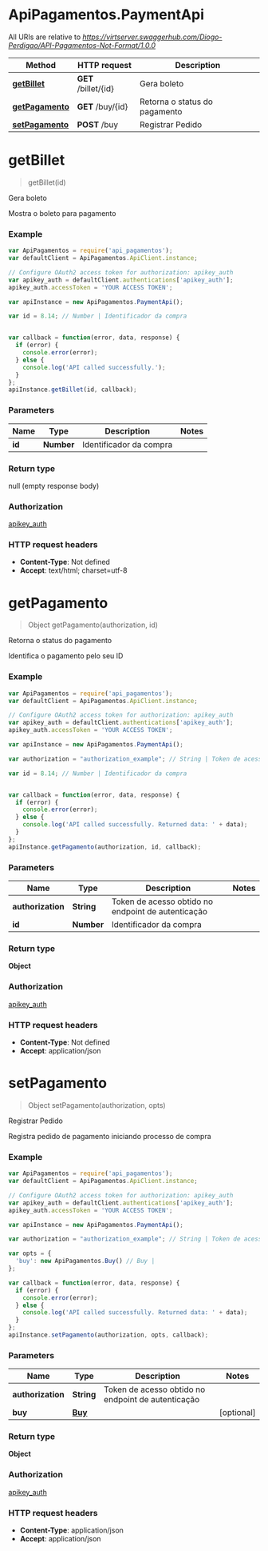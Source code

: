 # ApiPagamentos.PaymentApi

All URIs are relative to *https://virtserver.swaggerhub.com/Diogo-Perdigao/API-Pagamentos-Not-Format/1.0.0*

Method | HTTP request | Description
------------- | ------------- | -------------
[**getBillet**](PaymentApi.md#getBillet) | **GET** /billet/{id} | Gera boleto
[**getPagamento**](PaymentApi.md#getPagamento) | **GET** /buy/{id} | Retorna o status do pagamento
[**setPagamento**](PaymentApi.md#setPagamento) | **POST** /buy | Registrar Pedido


<a name="getBillet"></a>
# **getBillet**
> getBillet(id)

Gera boleto

Mostra o boleto para pagamento

### Example
```javascript
var ApiPagamentos = require('api_pagamentos');
var defaultClient = ApiPagamentos.ApiClient.instance;

// Configure OAuth2 access token for authorization: apikey_auth
var apikey_auth = defaultClient.authentications['apikey_auth'];
apikey_auth.accessToken = 'YOUR ACCESS TOKEN';

var apiInstance = new ApiPagamentos.PaymentApi();

var id = 8.14; // Number | Identificador da compra


var callback = function(error, data, response) {
  if (error) {
    console.error(error);
  } else {
    console.log('API called successfully.');
  }
};
apiInstance.getBillet(id, callback);
```

### Parameters

Name | Type | Description  | Notes
------------- | ------------- | ------------- | -------------
 **id** | **Number**| Identificador da compra | 

### Return type

null (empty response body)

### Authorization

[apikey_auth](../README.md#apikey_auth)

### HTTP request headers

 - **Content-Type**: Not defined
 - **Accept**: text/html; charset=utf-8

<a name="getPagamento"></a>
# **getPagamento**
> Object getPagamento(authorization, id)

Retorna o status do pagamento

Identifica o pagamento pelo seu ID

### Example
```javascript
var ApiPagamentos = require('api_pagamentos');
var defaultClient = ApiPagamentos.ApiClient.instance;

// Configure OAuth2 access token for authorization: apikey_auth
var apikey_auth = defaultClient.authentications['apikey_auth'];
apikey_auth.accessToken = 'YOUR ACCESS TOKEN';

var apiInstance = new ApiPagamentos.PaymentApi();

var authorization = "authorization_example"; // String | Token de acesso obtido no endpoint de autenticação

var id = 8.14; // Number | Identificador da compra


var callback = function(error, data, response) {
  if (error) {
    console.error(error);
  } else {
    console.log('API called successfully. Returned data: ' + data);
  }
};
apiInstance.getPagamento(authorization, id, callback);
```

### Parameters

Name | Type | Description  | Notes
------------- | ------------- | ------------- | -------------
 **authorization** | **String**| Token de acesso obtido no endpoint de autenticação | 
 **id** | **Number**| Identificador da compra | 

### Return type

**Object**

### Authorization

[apikey_auth](../README.md#apikey_auth)

### HTTP request headers

 - **Content-Type**: Not defined
 - **Accept**: application/json

<a name="setPagamento"></a>
# **setPagamento**
> Object setPagamento(authorization, opts)

Registrar Pedido

Registra pedido de pagamento iniciando processo de compra

### Example
```javascript
var ApiPagamentos = require('api_pagamentos');
var defaultClient = ApiPagamentos.ApiClient.instance;

// Configure OAuth2 access token for authorization: apikey_auth
var apikey_auth = defaultClient.authentications['apikey_auth'];
apikey_auth.accessToken = 'YOUR ACCESS TOKEN';

var apiInstance = new ApiPagamentos.PaymentApi();

var authorization = "authorization_example"; // String | Token de acesso obtido no endpoint de autenticação

var opts = { 
  'buy': new ApiPagamentos.Buy() // Buy | 
};

var callback = function(error, data, response) {
  if (error) {
    console.error(error);
  } else {
    console.log('API called successfully. Returned data: ' + data);
  }
};
apiInstance.setPagamento(authorization, opts, callback);
```

### Parameters

Name | Type | Description  | Notes
------------- | ------------- | ------------- | -------------
 **authorization** | **String**| Token de acesso obtido no endpoint de autenticação | 
 **buy** | [**Buy**](Buy.md)|  | [optional] 

### Return type

**Object**

### Authorization

[apikey_auth](../README.md#apikey_auth)

### HTTP request headers

 - **Content-Type**: application/json
 - **Accept**: application/json

